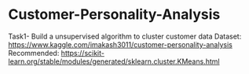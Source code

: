 # Customer-Personality-Analysis
Task1- Build a unsupervised algorithm to cluster customer data 
Dataset:  https://www.kaggle.com/imakash3011/customer-personality-analysis
Recommended: https://scikit-learn.org/stable/modules/generated/sklearn.cluster.KMeans.html
